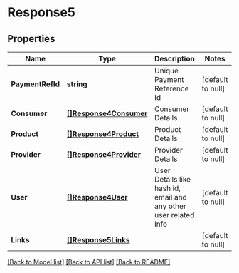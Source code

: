 # Response5

## Properties
Name | Type | Description | Notes
------------ | ------------- | ------------- | -------------
**PaymentRefId** | **string** | Unique Payment Reference Id | [default to null]
**Consumer** | [**[]Response4Consumer**](response_4_consumer.md) | Consumer Details | [default to null]
**Product** | [**[]Response4Product**](response_4_product.md) | Product Details | [default to null]
**Provider** | [**[]Response4Provider**](response_4_provider.md) | Provider Details | [default to null]
**User** | [**[]Response4User**](response_4_user.md) | User Details like hash id, email and any other user related info | [default to null]
**Links** | [**[]Response5Links**](response_5_links.md) |  | [default to null]

[[Back to Model list]](../README.md#documentation-for-models) [[Back to API list]](../README.md#documentation-for-api-endpoints) [[Back to README]](../README.md)

